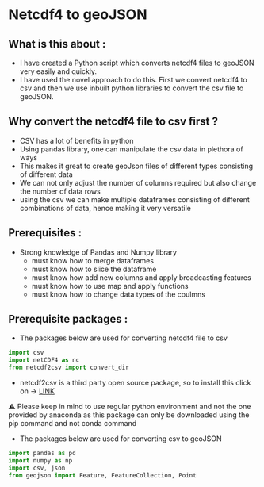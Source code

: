 # Netcdf4 to geoJSON

## What is this about :

- I have created a Python script which converts netcdf4 files to geoJSON very easily and quickly.
- I have used the novel approach to do this. First we convert netcdf4 to csv and then we use inbuilt python libraries to convert the csv file to geoJSON.

## Why convert the netcdf4 file to csv first ?

- CSV has a lot of benefits in python
- Using pandas library, one can manipulate the csv data in plethora of ways
- This makes it great to create geoJson files of different types consisting of different data
- We can not only adjust the number of columns required but also change the number of data rows
- using the csv we can make multiple dataframes consisting of different combinations of data, hence making it very versatile

## Prerequisites :

- Strong knowledge of Pandas and Numpy library
    - must know how to merge dataframes
    - must know how to slice the dataframe
    - must know how add new columns and apply broadcasting features
    - must know how to use map and apply functions
    - must know how to change data types of the coulmns

## Prerequisite packages :

- The packages below are used for converting netcdf4 file to csv

```python
import csv
import netCDF4 as nc
from netcdf2csv import convert_dir
```

- netcdf2csv is a third party open source package, so to install this click on → [LINK](https://pypi.org/project/netcdf2csv/)

<aside>
⚠️ Please keep in mind to use regular python environment and not the one provided by anaconda as this package can only be downloaded using the pip command   and not conda command
</aside>


- The packages below are used for converting csv to geoJSON

```python
import pandas as pd
import numpy as np
import csv, json
from geojson import Feature, FeatureCollection, Point
```
